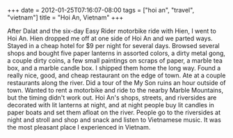 +++
date = 2012-01-25T07:16:07-08:00
tags = ["hoi an", "travel", "vietnam"]
title = "Hoi An, Vietnam"
+++

After Dalat and the six-day Easy Rider motorbike ride with Hien, I went to Hoi An. Hien dropped me off at one side of Hoi An and we parted ways. Stayed in a cheap hotel for $9 per night for several days. Browsed several shops and bought five paper lanterns in assorted colors, a dirty metal gong, a couple dirty coins, a few small paintings on scraps of paper, a marble tea box, and a marble candle box. I shipped them home the long way. Found a really nice, good, and cheap restaurant on the edge of town. Ate at a couple restaurants along the river. Did a tour of the My Son ruins an hour outside of town. Wanted to rent a motorbike and ride to the nearby Marble Mountains, but the timing didn't work out. Hoi An's shops, streets, and riversides are decorated with lit lanterns at night, and at night people buy lit candles in paper boats and set them afloat on the river. People go to the riversides at night and stroll and shop and snack and listen to Vietnamese music. It was the most pleasant place I experienced in Vietnam.
